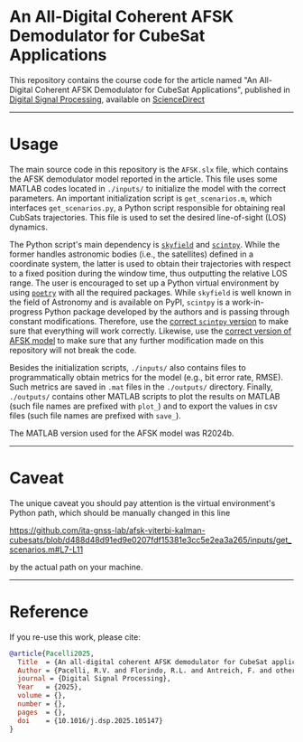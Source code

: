# An All-Digital Coherent AFSK Demodulator for CubeSat Applications

This repository contains the course code for the article named "An All-Digital Coherent AFSK Demodulator for CubeSat Applications", published in [Digital Signal Processing](https://www.sciencedirect.com/journal/digital-signal-processing), available on [ScienceDirect](.https://www.sciencedirect.com/)

---

# Usage

The main source code in this repository is the `AFSK.slx` file, which contains the AFSK demodulator model reported in the article. This file uses some MATLAB codes located in `./inputs/` to initialize the model with the correct parameters. An important initialization script is `get_scenarios.m`, which interfaces `get_scenarios.py`, a Python script responsible for obtaining real CubSats trajectories. This file is used to set the desired line-of-sight (LOS) dynamics.

The Python script's main dependency is [`skyfield`](https://rhodesmill.org/skyfield/) and [`scintpy`](https://github.com/tapyu/scintpy). While the former handles astronomic bodies (i.e., the satellites) defined in a coordinate system, the latter is used to obtain their trajectories with respect to a fixed position during the window time, thus outputting the relative LOS range. The user is encouraged to set up a Python virtual environment by using [`poetry`](https://python-poetry.org/) with all the required packages. While `skyfield` is well known in the field of Astronomy and is available on PyPI, `scintpy` is a work-in-progress Python package developed by the authors and is passing through constant modifications. Therefore, use the [correct `scintpy` version](https://github.com/tapyu/scintpy/releases/tag/v0.0.1) to make sure that everything will work correctly. Likewise, use the [correct version of AFSK model](https://github.com/ita-gnss-lab/afsk-viterbi-kalman-cubesats/releases/tag/dsp-elsevier-published-version-2025) to make sure that any further modification made on this repository will not break the code.

Besides the initialization scripts, `./inputs/` also contains files to programmatically obtain metrics for the model (e.g., bit error rate, RMSE). Such metrics are saved in `.mat` files in the `./outputs/` directory. Finally, `./outputs/` contains other MATLAB scripts to plot the results on MATLAB (such file names are prefixed with `plot_`) and to export the values in csv files (such file names are prefixed with `save_`).

The MATLAB version used for the AFSK model was R2024b.

---

# Caveat

The unique caveat you should pay attention is the virtual environment's Python path, which should be manually changed in this line

https://github.com/ita-gnss-lab/afsk-viterbi-kalman-cubesats/blob/d488d48d91ed9e0207fdf15381e3cc5e2ea3a265/inputs/get_scenarios.m#L7-L11

by the actual path on your machine.

---

# Reference
If you re-use this work, please cite:

```bib
@article{Pacelli2025,
  Title  = {An all-digital coherent AFSK demodulator for CubeSat applications},
  Author = {Pacelli, R.V. and Florindo, R.L. and Antreich, F. and others},
  journal = {Digital Signal Processing},
  Year   = {2025},
  volume = {},
  number = {},
  pages  = {},
  doi    = {10.1016/j.dsp.2025.105147}
}
```
